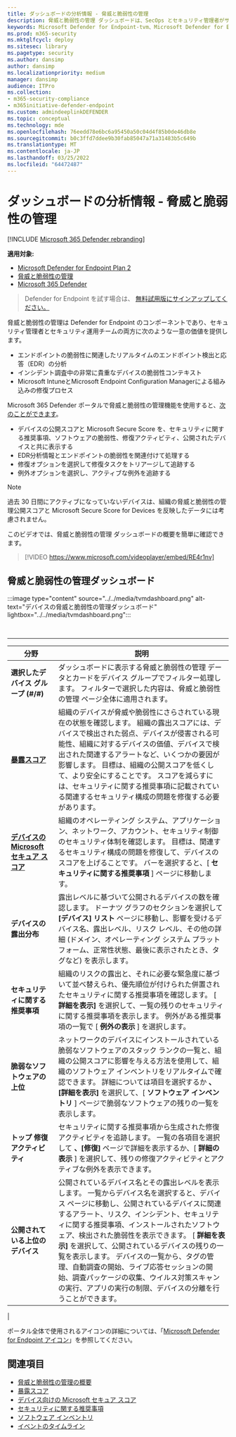 ```yaml
---
title: ダッシュボードの分析情報 - 脅威と脆弱性の管理
description: 脅威と脆弱性の管理 ダッシュボードは、SecOps とセキュリティ管理者がサイバーセキュリティの脅威に対処し、組織のセキュリティ回復性を構築するのに役立ちます。
keywords: Microsoft Defender for Endpoint-tvm、Microsoft Defender for Endpoint-tvm ダッシュボード、脅威& 脆弱性の管理、脅威と脆弱性の管理、リスクベースの脅威& 脆弱性の管理、セキュリティ構成、デバイスの Microsoft セキュリティ スコア、公開スコア
ms.prod: m365-security
ms.mktglfcycl: deploy
ms.sitesec: library
ms.pagetype: security
ms.author: dansimp
author: dansimp
ms.localizationpriority: medium
manager: dansimp
audience: ITPro
ms.collection:
- m365-security-compliance
- m365initiative-defender-endpoint
ms.custom: admindeeplinkDEFENDER
ms.topic: conceptual
ms.technology: mde
ms.openlocfilehash: 76eedd78e6bc6a95450a50c04d4f85b0de46db8e
ms.sourcegitcommit: b0c3ffd7ddee9b30fab85047a71a31483b5c649b
ms.translationtype: MT
ms.contentlocale: ja-JP
ms.lasthandoff: 03/25/2022
ms.locfileid: "64472487"
---
```

# <a name="dashboard-insights---threat-and-vulnerability-management"></a>ダッシュボードの分析情報 - 脅威と脆弱性の管理

[!INCLUDE [Microsoft 365 Defender rebranding](../../includes/microsoft-defender.md)]

**適用対象:**

- [Microsoft Defender for Endpoint Plan 2](https://go.microsoft.com/fwlink/p/?linkid=2154037)
- [脅威と脆弱性の管理](next-gen-threat-and-vuln-mgt.md)
- [Microsoft 365 Defender](https://go.microsoft.com/fwlink/?linkid=2118804)

> Defender for Endpoint を試す場合は、 [無料試用版にサインアップしてください。](https://signup.microsoft.com/create-account/signup?products=7f379fee-c4f9-4278-b0a1-e4c8c2fcdf7e&ru=https://aka.ms/MDEp2OpenTrial?ocid=docs-wdatp-portaloverview-abovefoldlink)

脅威と脆弱性の管理は Defender for Endpoint のコンポーネントであり、セキュリティ管理者とセキュリティ運用チームの両方に次のような一意の価値を提供します。

- エンドポイントの脆弱性に関連したリアルタイムのエンドポイント検出と応答（EDR）の分析
- インシデント調査中の非常に貴重なデバイスの脆弱性コンテキスト
- Microsoft IntuneとMicrosoft Endpoint Configuration Managerによる組み込みの修復プロセス

Microsoft 365 Defender ポータルで脅威と脆弱性の管理機能を使用すると、<a href="https://go.microsoft.com/fwlink/p/?linkid=2077139" target="_blank">次のことができます</a>。

- デバイスの公開スコアと Microsoft Secure Score を、セキュリティに関する推奨事項、ソフトウェアの脆弱性、修復アクティビティ、公開されたデバイスと共に表示する
- EDR分析情報とエンドポイントの脆弱性を関連付けて処理する
- 修復オプションを選択して修復タスクをトリアージして追跡する
- 例外オプションを選択し、アクティブな例外を追跡する

> [!NOTE]
> 過去 30 日間にアクティブになっていないデバイスは、組織の脅威と脆弱性の管理公開スコアと Microsoft Secure Score for Devices を反映したデータには考慮されません。

このビデオでは、脅威と脆弱性の管理 ダッシュボードの概要を簡単に確認できます。

> [!VIDEO https://www.microsoft.com/videoplayer/embed/RE4r1nv]

## <a name="threat-and-vulnerability-management-dashboard"></a>脅威と脆弱性の管理ダッシュボード

:::image type="content" source="../../media/tvmdashboard.png" alt-text="デバイスの脅威と脆弱性の管理ダッシュボード" lightbox="../../media/tvmdashboard.png":::

<br>

****

|分野|説明|
|---|---|
|**選択したデバイス グループ (#/#)**|ダッシュボードに表示する脅威と脆弱性の管理 データとカードをデバイス グループでフィルター処理します。 フィルターで選択した内容は、脅威と脆弱性の管理 ページ全体に適用されます。|
|[**暴露スコア**](tvm-exposure-score.md)|組織のデバイスが脅威や脆弱性にさらされている現在の状態を確認します。 組織の露出スコアには、デバイスで検出された弱点、デバイスが侵害される可能性、組織に対するデバイスの価値、デバイスで検出された関連するアラートなど、いくつかの要因が影響します。 目標は、組織の公開スコアを低くして、より安全にすることです。 スコアを減らすには、セキュリティに関する推奨事項に記載されている関連するセキュリティ構成の問題を修復する必要があります。|
|[**デバイスの Microsoft セキュア スコア**](tvm-microsoft-secure-score-devices.md)|組織のオペレーティング システム、アプリケーション、ネットワーク、アカウント、セキュリティ制御のセキュリティ体制を確認します。 目標は、関連するセキュリティ構成の問題を修復して、デバイスのスコアを上げることです。 バーを選択すると、[ **セキュリティに関する推奨事項** ] ページに移動します。|
|**デバイスの露出分布**|露出レベルに基づいて公開されるデバイスの数を確認します。 ドーナツ グラフのセクションを選択して **[デバイス] リスト** ページに移動し、影響を受けるデバイス名、露出レベル、リスク レベル、その他の詳細 (ドメイン、オペレーティング システム プラットフォーム、正常性状態、最後に表示されたとき、タグなど) を表示します。|
|**セキュリティに関する推奨事項**|組織のリスクの露出と、それに必要な緊急度に基づいて並べ替えられ、優先順位が付けられた併置されたセキュリティに関する推奨事項を確認します。 [ **詳細を表示]** を選択して、一覧の残りのセキュリティに関する推奨事項を表示します。 例外がある推奨事項の一覧で [ **例外の表示** ] を選択します。|
|**脆弱なソフトウェアの上位**|ネットワークのデバイスにインストールされている脆弱なソフトウェアのスタック ランクの一覧と、組織の公開スコアに影響を与える方法を使用して、組織のソフトウェア インベントリをリアルタイムで確認できます。 詳細については項目を選択するか **、[詳細を表示]** を選択して、[ **ソフトウェア インベントリ** ] ページで脆弱なソフトウェアの残りの一覧を表示します。|
|**トップ 修復アクティビティ**|セキュリティに関する推奨事項から生成された修復アクティビティを追跡します。 一覧の各項目を選択して **、[修復]** ページで詳細を表示するか、[ **詳細の表示** ] を選択して、残りの修復アクティビティとアクティブな例外を表示できます。|
|**公開されている上位のデバイス**|公開されているデバイス名とその露出レベルを表示します。 一覧からデバイス名を選択すると、デバイス ページに移動し、公開されているデバイスに関連するアラート、リスク、インシデント、セキュリティに関する推奨事項、インストールされたソフトウェア、検出された脆弱性を表示できます。 [ **詳細を表示]** を選択して、公開されているデバイスの残りの一覧を表示します。 デバイスの一覧から、タグの管理、自動調査の開始、ライブ応答セッションの開始、調査パッケージの収集、ウイルス対策スキャンの実行、アプリの実行の制限、デバイスの分離を行うことができます。|
|

ポータル全体で使用されるアイコンの詳細については、「[Microsoft Defender for Endpoint アイコン](portal-overview.md#microsoft-defender-for-endpoint-icons)」を参照してください。

## <a name="related-topics"></a>関連項目

- [脅威と脆弱性の管理の概要](next-gen-threat-and-vuln-mgt.md)
- [暴露スコア](tvm-exposure-score.md)
- [デバイス向けの Microsoft セキュア スコア](tvm-microsoft-secure-score-devices.md)
- [セキュリティに関する推奨事項](tvm-security-recommendation.md)
- [ソフトウェア インベントリ](tvm-software-inventory.md)
- [イベントのタイムライン](threat-and-vuln-mgt-event-timeline.md)
